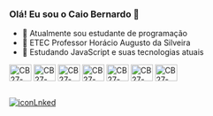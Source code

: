 ### Olá! Eu sou o Caio Bernardo 👋

- 🔭 Atualmente sou estudante de programação
- 🏫 ETEC Professor Horácio Augusto da Silveira
- 🌱 Estudando JavaScript e suas tecnologias atuais

<div>
  <img align="center" alt="CB27-HTML" src="https://cdn.jsdelivr.net/gh/devicons/devicon@latest/icons/html5/html5-original.svg" height="30" width="40"/>
  <img align="center" alt="CB27-CSS" src="https://cdn.jsdelivr.net/gh/devicons/devicon@latest/icons/css3/css3-original.svg" height="30" width="40"/>
  <img align="center" alt="CB27-JS" src="https://cdn.jsdelivr.net/gh/devicons/devicon@latest/icons/javascript/javascript-original.svg" height="30" width="40"/>
  <img align="center" alt="CB27-REACTJS" src="https://cdn.jsdelivr.net/gh/devicons/devicon@latest/icons/react/react-original.svg" height="30" width="40"/>
  <img align="center" alt="CB27-BOOTSTRAP" src="https://cdn.jsdelivr.net/gh/devicons/devicon@latest/icons/bootstrap/bootstrap-original.svg" height="30" width="40"/>
  <img align="center" alt="CB27-MSSQLSERVER" src="https://cdn.jsdelivr.net/gh/devicons/devicon@latest/icons/microsoftsqlserver/microsoftsqlserver-original.svg" height="30" width="40"/>
  <img align="center" alt="CB27-PYTHON" src="https://cdn.jsdelivr.net/gh/devicons/devicon@latest/icons/python/python-original.svg" height="30" width="40"/>
</div>

##

<div>
  <a href="https://www.linkedin.com/in/caio-bernardo-45bb342b8/" target="_blank"><img alt="iconLnked" src="https://img.shields.io/badge/LinkedIn-0077B5?style=for-the-badge&logo=linkedin&logoColor=white"/></a>  
</div>
